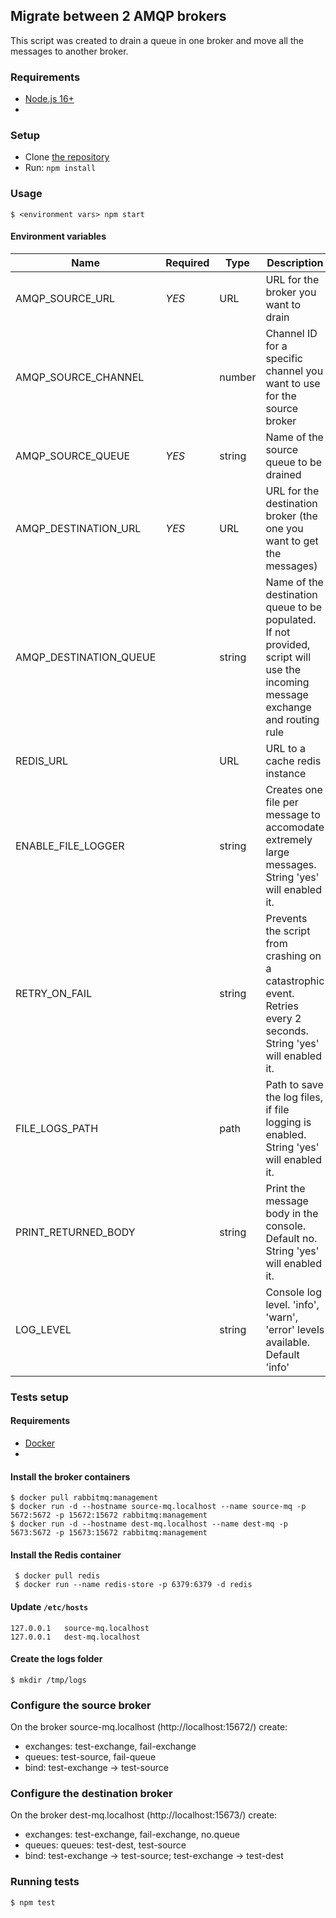 ## Migrate between 2 AMQP brokers

This script was created to drain a queue in one broker and move all the messages to another broker.

### Requirements

- [Node.js 16+](https://nodejs.org/en/)
- 

### Setup

- Clone [the repository](https://github.com/ghermeto/amqp-migration)
- Run: `npm install`

### Usage

```shell
$ <environment vars> npm start
```

#### Environment variables

| Name                     | Required | Type     | Description |
| ------------------------ | -------- | -------- | ----------- |
| AMQP_SOURCE_URL          | *YES*    | URL      | URL for the broker you want to drain  | 
| AMQP_SOURCE_CHANNEL      |          | number   | Channel ID for a specific channel you want to use for the source broker  |
| AMQP_SOURCE_QUEUE        | *YES*    | string   | Name of the source queue to be drained  |
| AMQP_DESTINATION_URL     | *YES*    | URL      | URL for the destination broker (the one you want to get the messages)  |
| AMQP_DESTINATION_QUEUE   |          | string   | Name of the destination queue to be populated. If not provided, script will use the incoming message exchange and routing rule |
| REDIS_URL                |          | URL      | URL to a cache redis instance  |
| ENABLE_FILE_LOGGER       |          | string   | Creates one file per message to accomodate extremely large messages. String 'yes' will enabled it.  |
| RETRY_ON_FAIL            |          | string   | Prevents the script from crashing on a catastrophic event. Retries every 2 seconds. String 'yes' will enabled it.  |
| FILE_LOGS_PATH           |          | path     | Path to save the log files, if file logging is enabled. String 'yes' will enabled it.  |
| PRINT_RETURNED_BODY      |          | string   | Print the message body in the console. Default no. String 'yes' will enabled it.  |
| LOG_LEVEL                |          | string   | Console log level. 'info', 'warn', 'error' levels available. Default 'info'  |

### Tests setup

#### Requirements

- [Docker](https://docs.docker.com/get-docker/)
- 

#### Install the broker containers
```shell
$ docker pull rabbitmq:management
$ docker run -d --hostname source-mq.localhost --name source-mq -p 5672:5672 -p 15672:15672 rabbitmq:management
$ docker run -d --hostname dest-mq.localhost --name dest-mq -p 5673:5672 -p 15673:15672 rabbitmq:management
```

#### Install the Redis container
```shell
 $ docker pull redis
 $ docker run --name redis-store -p 6379:6379 -d redis
```

#### Update `/etc/hosts`

```
127.0.0.1   source-mq.localhost
127.0.0.1   dest-mq.localhost

```

#### Create the logs folder

```shell
$ mkdir /tmp/logs
```

### Configure the source broker

On the broker source-mq.localhost (http://localhost:15672/) create:

- exchanges: test-exchange, fail-exchange
- queues: test-source, fail-queue
- bind: test-exchange -> test-source
 
### Configure the destination broker

On the broker dest-mq.localhost (http://localhost:15673/) create:

- exchanges: test-exchange, fail-exchange, no.queue
- queues: queues: test-dest, test-source
- bind: test-exchange -> test-source; test-exchange -> test-dest

### Running tests

```shell
$ npm test
```